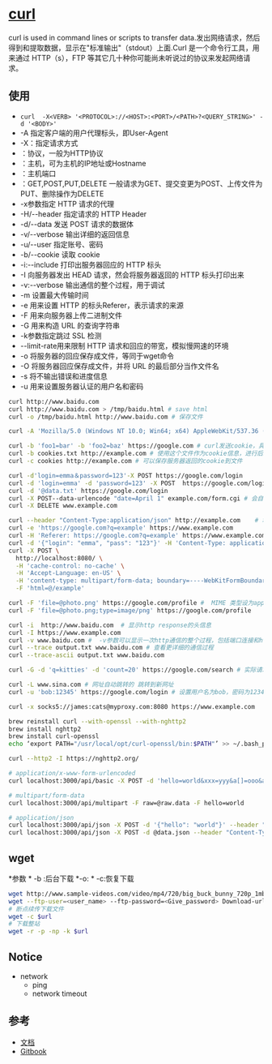 # [curl](https://github.com/curl/curl)

curl is used in command lines or scripts to transfer data.发出网络请求，然后得到和提取数据，显示在"标准输出"（stdout）上面.Curl 是一个命令行工具，用来通过 HTTP（s），FTP 等其它几十种你可能尚未听说过的协议来发起网络请求。

## 使用

* `curl  -X<VERB> '<PROTOCOL>://<HOST>:<PORT>/<PATH>?<QUERY_STRING>' -d '<BODY>'`
* -A 指定客户端的用户代理标头，即User-Agent
* -X：指定请求方式
* <PROTOCOL>：协议，一般为HTTP协议
* <HOST>：主机，可为主机的IP地址或Hostname
* <PORT>：主机端口
* <VERB>：GET,POST,PUT,DELETE   一般请求为GET、提交变更为POST、上传文件为PUT、删除操作为DELETE
* -x参数指定 HTTP 请求的代理
* -H/--header                           指定请求的 HTTP Header
* -d/--data                             发送 POST 请求的数据体
* -v/--verbose                          输出详细的返回信息
* -u/--user                             指定账号、密码
* -b/--cookie                           读取 cookie
* -i:--include  打印出服务器回应的 HTTP 标头
* -I 向服务器发出 HEAD 请求，然会将服务器返回的 HTTP 标头打印出来
* -v:--verbose   输出通信的整个过程，用于调试
* -m 设置最大传输时间
* -e 用来设置 HTTP 的标头Referer，表示请求的来源
* -F 用来向服务器上传二进制文件
* -G 用来构造 URL 的查询字符串
* -k参数指定跳过 SSL 检测
* --limit-rate用来限制 HTTP 请求和回应的带宽，模拟慢网速的环境
* -o 将服务器的回应保存成文件，等同于wget命令
* -O 将服务器回应保存成文件，并将 URL 的最后部分当作文件名
* -s 将不输出错误和进度信息
* -u 用来设置服务器认证的用户名和密码

```sh
curl http://www.baidu.com
curl http://www.baidu.com > /tmp/baidu.html # save html
curl -o /tmp/baidu.html http://www.baidu.com # 保存文件

curl -A 'Mozilla/5.0 (Windows NT 10.0; Win64; x64) AppleWebKit/537.36 (KHTML, like Gecko) Chrome/76.0.3809.100 Safari/537.36' https://google.com

curl -b 'foo1=bar' -b 'foo2=baz' https://google.com # curl发送cookie，具体的cookie的值，可以从http response头信息的`Set-Cookie`字段中得到
curl -b cookies.txt http://example.com # 使用这个文件作为cookie信息，进行后续的请求
curl -c cookies http://example.com # 可以保存服务器返回的cookie到文件

curl -d'login=emma＆password=123'-X POST https://google.com/login
curl -d 'login=emma' -d 'password=123' -X POST  https://google.com/login
curl -d '@data.txt' https://google.com/login
curl -X POST--data-urlencode "date=April 1" example.com/form.cgi # 会自动将发送的数据进行 URL 编码
curl -X DELETE www.example.com

curl --header "Content-Type:application/json" http://example.com    # 增加一个头信息
curl -e 'https://google.com?q=example' https://www.example.com
curl -H 'Referer: https://google.com?q=example' https://www.example.com
curl -d '{"login": "emma", "pass": "123"}' -H 'Content-Type: application/json' https://google.com/login
curl -X POST \
  http://localhost:8080/ \
  -H 'cache-control: no-cache' \
  -H 'Accept-Language: en-US' \
  -H 'content-type: multipart/form-data; boundary=----WebKitFormBoundary7MA4YWxkTrZu0gW' \
  -F 'html=@/example'

curl -F 'file=@photo.png' https://google.com/profile #  MIME 类型设为application/octet-stream。
curl -F 'file=@photo.png;type=image/png' https://google.com/profile

curl -i  http://www.baidu.com  # 显示http response的头信息
curl -I https://www.example.com
curl -v www.baidu.com #  -v参数可以显示一次http通信的整个过程，包括端口连接和http request头信息
curl --trace output.txt www.baidu.com # 查看更详细的通信过程
curl --trace-ascii output.txt www.baidu.com

curl -G -d 'q=kitties' -d 'count=20' https://google.com/search # 实际请求的 URL 为https://google.com/search?q=kitties&count=20。如果省略--G，会发出一个 POST 请求

curl -L www.sina.com # 网址自动跳转的 跳转到新网址
curl -u 'bob:12345' https://google.com/login # 设置用户名为bob，密码为12345，然后将其转为 HTTP 标头Authorization: Basic Ym9iOjEyMzQ1

curl -x socks5://james:cats@myproxy.com:8080 https://www.example.com

brew reinstall curl --with-openssl --with-nghttp2
brew install nghttp2
brew install curl-openssl
echo ‘export PATH="/usr/local/opt/curl-openssl/bin:$PATH"’ >> ~/.bash_profile

curl --http2 -I https://nghttp2.org/

# application/x-www-form-urlencoded
curl localhost:3000/api/basic -X POST -d 'hello=world&xxx=yyy&a[]=ooo&a[]=mmm'

# multipart/form-data
curl localhost:3000/api/multipart -F raw=@raw.data -F hello=world

# application/json
curl localhost:3000/api/json -X POST -d '{"hello": "world"}' --header "Content-Type: application/json"
curl localhost:3000/api/json -X POST -d @data.json --header "Content-Type: application/json"
```

## wget

*参数
    * -b :后台下载
    *-o:
    * -c:恢复下载

```sh
wget http://www.sample-videos.com/video/mp4/720/big_buck_bunny_720p_1mb.mp4
wget --ftp-user=<user_name> --ftp-password=<Give_password> Download-url-address
# 断点续传下载文件
wget -c $url
# 下载整站
wget -r -p -np -k $url
```

## Notice

* network
  - ping
  - network timeout

## 参考

* [文档](https://ec.haxx.se/)
* [Gitbook](https://www.gitbook.com/book/bagder/everything-curl/details)

